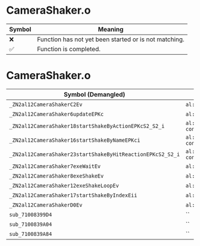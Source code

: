 # CameraShaker.o
| Symbol | Meaning 
| ------------- | ------------- 
| :x: | Function has not yet been started or is not matching. 
| :white_check_mark: | Function is completed. 


# CameraShaker.o
| Symbol (Demangled) | Symbol (Mangled) | Decompiled? |
| ------------- |  ------------- | ------------- |
| `_ZN2al12CameraShakerC2Ev` | `al::CameraShaker::CameraShaker(void)` | :white_check_mark: |
| `_ZN2al12CameraShaker6updateEPKc` | `al::CameraShaker::update(char const*)` | :white_check_mark: |
| `_ZN2al12CameraShaker18startShakeByActionEPKcS2_S2_i` | `al::CameraShaker::startShakeByAction(char const*,char const*,char const*,int)` | :white_check_mark: |
| `_ZN2al12CameraShaker16startShakeByNameEPKci` | `al::CameraShaker::startShakeByName(char const*,int)` | :white_check_mark: |
| `_ZN2al12CameraShaker23startShakeByHitReactionEPKcS2_S2_i` | `al::CameraShaker::startShakeByHitReaction(char const*,char const*,char const*,int)` | :white_check_mark: |
| `_ZN2al12CameraShaker7exeWaitEv` | `al::CameraShaker::exeWait(void)` | :white_check_mark: |
| `_ZN2al12CameraShaker8exeShakeEv` | `al::CameraShaker::exeShake(void)` | :white_check_mark: |
| `_ZN2al12CameraShaker12exeShakeLoopEv` | `al::CameraShaker::exeShakeLoop(void)` | :white_check_mark: |
| `_ZN2al12CameraShaker17startShakeByIndexEii` | `al::CameraShaker::startShakeByIndex(int,int)` | :white_check_mark: |
| `_ZN2al12CameraShakerD0Ev` | `al::CameraShaker::~CameraShaker()` | :white_check_mark: |
| `sub_71008399D4` | `` | :white_check_mark: |
| `sub_7100839A04` | `` | :white_check_mark: |
| `sub_7100839A84` | `` | :white_check_mark: |
